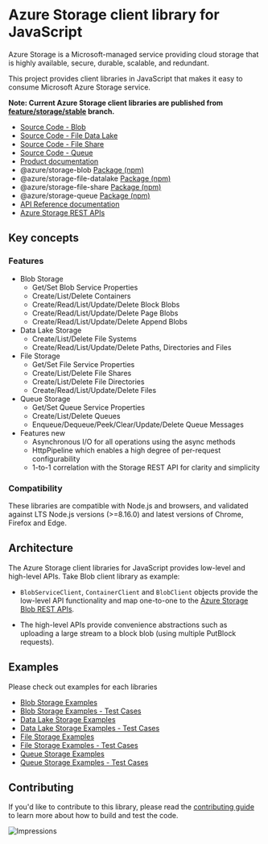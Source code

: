 # Azure Storage client library for JavaScript

Azure Storage is a Microsoft-managed service providing cloud storage that is highly available, secure, durable, scalable, and redundant.

This project provides client libraries in JavaScript that makes it easy to consume Microsoft Azure Storage service.

**Note: Current Azure Storage client libraries are published from [feature/storage/stable](https://github.com/Azure/azure-sdk-for-js/tree/feature/storage/stable/sdk/storage/) branch.**

- [Source Code - Blob](https://github.com/Azure/azure-sdk-for-js/tree/feature/storage/stable/sdk/storage/storage-blob)
- [Source Code - File Data Lake](https://github.com/Azure/azure-sdk-for-js/tree/feature/storage/stable/sdk/storage/storage-file-datalake)
- [Source Code - File Share](https://github.com/Azure/azure-sdk-for-js/tree/feature/storage/stable/sdk/storage/storage-file-share)
- [Source Code - Queue](https://github.com/Azure/azure-sdk-for-js/tree/feature/storage/stable/sdk/storage/storage-queue)
- [Product documentation](https://docs.microsoft.com/azure/storage)
- @azure/storage-blob [Package (npm)](https://www.npmjs.com/package/@azure/storage-blob)
- @azure/storage-file-datalake [Package (npm)](https://www.npmjs.com/package/@azure/storage-file-datalake)
- @azure/storage-file-share [Package (npm)](https://www.npmjs.com/package/@azure/storage-file-share)
- @azure/storage-queue [Package (npm)](https://www.npmjs.com/package/@azure/storage-queue)
- [API Reference documentation](https://docs.microsoft.com/javascript/api/overview/azure/storage)
- [Azure Storage REST APIs](https://docs.microsoft.com/rest/api/storageservices/)

## Key concepts

### Features

- Blob Storage
  - Get/Set Blob Service Properties
  - Create/List/Delete Containers
  - Create/Read/List/Update/Delete Block Blobs
  - Create/Read/List/Update/Delete Page Blobs
  - Create/Read/List/Update/Delete Append Blobs
- Data Lake Storage
  - Create/List/Delete File Systems
  - Create/Read/List/Update/Delete Paths, Directories and Files
- File Storage
  - Get/Set File Service Properties
  - Create/List/Delete File Shares
  - Create/List/Delete File Directories
  - Create/Read/List/Update/Delete Files
- Queue Storage
  - Get/Set Queue Service Properties
  - Create/List/Delete Queues
  - Enqueue/Dequeue/Peek/Clear/Update/Delete Queue Messages
- Features new
  - Asynchronous I/O for all operations using the async methods
  - HttpPipeline which enables a high degree of per-request configurability
  - 1-to-1 correlation with the Storage REST API for clarity and simplicity

### Compatibility

These libraries are compatible with Node.js and browsers, and validated against LTS Node.js versions (>=8.16.0) and latest versions of Chrome, Firefox and Edge.

## Architecture

The Azure Storage client libraries for JavaScript provides low-level and high-level APIs. Take Blob client library as example:

- `BlobServiceClient`, `ContainerClient` and `BlobClient` objects provide the low-level API functionality and map one-to-one to the [Azure Storage Blob REST APIs](https://docs.microsoft.com/rest/api/storageservices/blob-service-rest-api).

- The high-level APIs provide convenience abstractions such as uploading a large stream to a block blob (using multiple PutBlock requests).

## Examples

Please check out examples for each libraries

- [Blob Storage Examples](https://github.com/Azure/azure-sdk-for-js/tree/feature/storage/stable/sdk/storage/storage-blob/samples)
- [Blob Storage Examples - Test Cases](https://github.com/Azure/azure-sdk-for-js/tree/feature/storage/stable/sdk/storage/storage-blob/test/)
- [Data Lake Storage Examples](https://github.com/Azure/azure-sdk-for-js/tree/feature/storage/stable/sdk/storage/storage-file-datalake/samples)
- [Data Lake Storage Examples - Test Cases](https://github.com/Azure/azure-sdk-for-js/tree/feature/storage/stable/sdk/storage/storage-file-datalake/test)
- [File Storage Examples](https://github.com/Azure/azure-sdk-for-js/tree/feature/storage/stable/sdk/storage/storage-file-share/samples)
- [File Storage Examples - Test Cases](https://github.com/Azure/azure-sdk-for-js/tree/feature/storage/stable/sdk/storage/storage-file-share/test)
- [Queue Storage Examples](https://github.com/Azure/azure-sdk-for-js/tree/feature/storage/stable/sdk/storage/storage-queue/samples)
- [Queue Storage Examples - Test Cases](https://github.com/Azure/azure-sdk-for-js/tree/feature/storage/stable/sdk/storage/storage-queue/test)

## Contributing

If you'd like to contribute to this library, please read the [contributing guide](https://github.com/Azure/azure-sdk-for-js/blob/main/CONTRIBUTING.md) to learn more about how to build and test the code.

![Impressions](https://azure-sdk-impressions.azurewebsites.net/api/impressions/azure-sdk-for-js%2Fsdk%2Fstorage%2FREADME.png)
